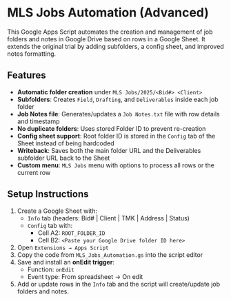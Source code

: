 # MLS Jobs Automation (Advanced)

This Google Apps Script automates the creation and management of job folders and notes in Google Drive based on rows in a Google Sheet. It extends the original trial by adding subfolders, a config sheet, and improved notes formatting.

## Features
- **Automatic folder creation** under `MLS Jobs/2025/<Bid#> <Client>`
- **Subfolders**: Creates `Field`, `Drafting`, and `Deliverables` inside each job folder
- **Job Notes file**: Generates/updates a `Job Notes.txt` file with row details and timestamp
- **No duplicate folders**: Uses stored Folder ID to prevent re-creation
- **Config sheet support**: Root folder ID is stored in the `Config` tab of the Sheet instead of being hardcoded
- **Writeback**: Saves both the main folder URL and the Deliverables subfolder URL back to the Sheet
- **Custom menu**: `MLS Jobs` menu with options to process all rows or the current row

## Setup Instructions
1. Create a Google Sheet with:
   - `Info` tab (headers: Bid# | Client | TMK | Address | Status)
   - `Config` tab with:
     - Cell A2: `ROOT_FOLDER_ID`
     - Cell B2: `<Paste your Google Drive folder ID here>`
2. Open `Extensions → Apps Script`
3. Copy the code from `MLS_Jobs_Automation.gs` into the script editor
4. Save and install an **onEdit trigger**:
   - Function: `onEdit`
   - Event type: From spreadsheet → On edit
5. Add or update rows in the `Info` tab and the script will create/update job folders and notes.

